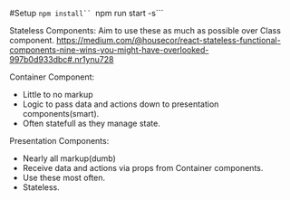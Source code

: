#Setup
```npm install``
```npm run start -s```

Stateless Components: Aim to use these as much as possible over Class component. https://medium.com/@housecor/react-stateless-functional-components-nine-wins-you-might-have-overlooked-997b0d933dbc#.nr1ynu728

Container Component:
* Little to no markup
* Logic to pass data and actions down to presentation components(smart).
* Often statefull as they manage state.

Presentation Components:
* Nearly all markup(dumb)
* Receive data and actions via props from Container components.
* Use these most often.
* Stateless.
